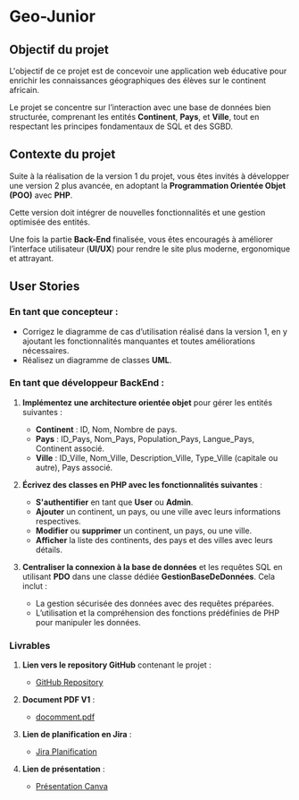 # Geo-Junior

## Objectif du projet

L'objectif de ce projet est de concevoir une application web éducative pour enrichir les connaissances géographiques des élèves sur le continent africain.

Le projet se concentre sur l’interaction avec une base de données bien structurée, comprenant les entités **Continent**, **Pays**, et **Ville**, tout en respectant les principes fondamentaux de SQL et des SGBD.

## Contexte du projet

Suite à la réalisation de la version 1 du projet, vous êtes invités à développer une version 2 plus avancée, en adoptant la **Programmation Orientée Objet (POO)** avec **PHP**.

Cette version doit intégrer de nouvelles fonctionnalités et une gestion optimisée des entités.

Une fois la partie **Back-End** finalisée, vous êtes encouragés à améliorer l’interface utilisateur (**UI/UX**) pour rendre le site plus moderne, ergonomique et attrayant.

## User Stories

### En tant que concepteur :

- Corrigez le diagramme de cas d’utilisation réalisé dans la version 1, en y ajoutant les fonctionnalités manquantes et toutes améliorations nécessaires.
- Réalisez un diagramme de classes **UML**.

### En tant que développeur BackEnd :

1. **Implémentez une architecture orientée objet** pour gérer les entités suivantes :
    - **Continent** : ID, Nom, Nombre de pays.
    - **Pays** : ID_Pays, Nom_Pays, Population_Pays, Langue_Pays, Continent associé.
    - **Ville** : ID_Ville, Nom_Ville, Description_Ville, Type_Ville (capitale ou autre), Pays associé.

2. **Écrivez des classes en PHP avec les fonctionnalités suivantes** :
    - **S'authentifier** en tant que **User** ou **Admin**.
    - **Ajouter** un continent, un pays, ou une ville avec leurs informations respectives.
    - **Modifier** ou **supprimer** un continent, un pays, ou une ville.
    - **Afficher** la liste des continents, des pays et des villes avec leurs détails.

3. **Centraliser la connexion à la base de données** et les requêtes SQL en utilisant **PDO** dans une classe dédiée **GestionBaseDeDonnées**. Cela inclut :
    - La gestion sécurisée des données avec des requêtes préparées.
    - L’utilisation et la compréhension des fonctions prédéfinies de PHP pour manipuler les données.

### Livrables

1. **Lien vers le repository GitHub** contenant le projet :
   - [GitHub Repository](https://github.com/MhamedOuhanane/Geo-Junior.git)

2. **Document PDF V1** :
   - [docomment.pdf](path/to/docomment.pdf)  

3. **Lien de planification en Jira** :
   - [Jira Planification](https://mhamde.atlassian.net/jira/software/projects/GJ/boards/9?sprintStarted=true&atlOrigin=eyJpIjoiMzRmNDg0YjY0OTk5NDllZjlhY2I2ODRmODkwMTI3N2IiLCJwIjoiaiJ9)

4. **Lien de présentation** :
   - [Présentation Canva](https://www.canva.com/design/DAGagEXjsBY/JVQiiCjMYeu7b9RWvtn7gg/edit?utm_content=DAGagEXjsBY&utm_campaign=designshare&utm_medium=link2&utm_source=sharebutton)
